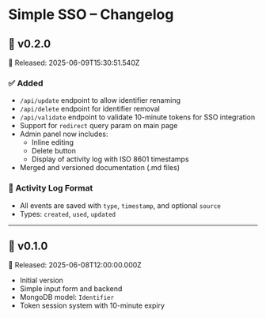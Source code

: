 # Simple SSO – Changelog

## 🔖 v0.2.0
📅 Released: 2025-06-09T15:30:51.540Z

### ✅ Added
- `/api/update` endpoint to allow identifier renaming
- `/api/delete` endpoint for identifier removal
- `/api/validate` endpoint to validate 10-minute tokens for SSO integration
- Support for `redirect` query param on main page
- Admin panel now includes:
  - Inline editing
  - Delete button
  - Display of activity log with ISO 8601 timestamps
- Merged and versioned documentation (.md files)

### 🧠 Activity Log Format
- All events are saved with `type`, `timestamp`, and optional `source`
- Types: `created`, `used`, `updated`

---

## 🔖 v0.1.0
📅 Released: 2025-06-08T12:00:00.000Z

- Initial version
- Simple input form and backend
- MongoDB model: `Identifier`
- Token session system with 10-minute expiry
